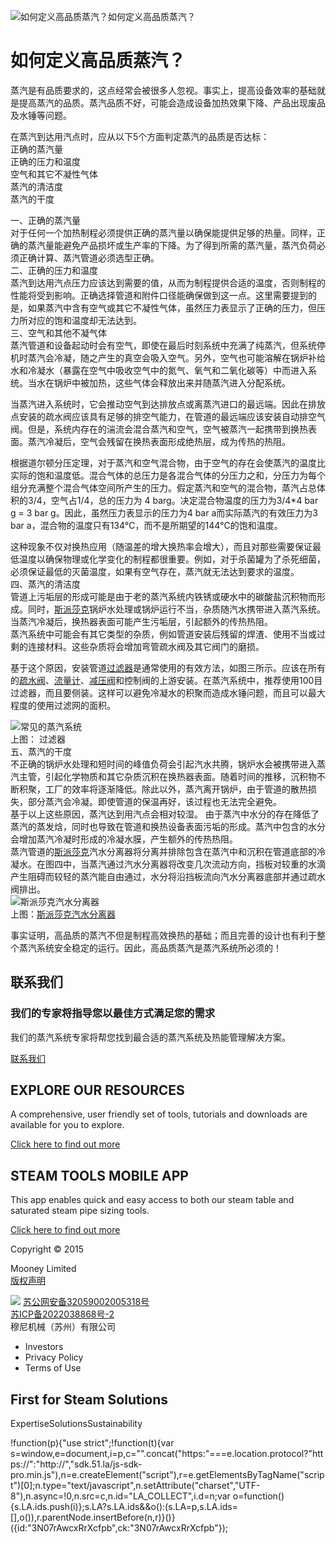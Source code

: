 
![如何定义高品质蒸汽？](/d/file/p/2015-04-20/fa7e21ea26498c60f21be966388fba47.jpg)如何定义高品质蒸汽？

# 如何定义高品质蒸汽？

蒸汽是有品质要求的，这点经常会被很多人忽视。事实上，提高设备效率的基础就是提高蒸汽的品质。蒸汽品质不好，可能会造成设备加热效果下降、产品出现废品及水锤等问题。  
  
  
在蒸汽到达用汽点时，应从以下5个方面判定蒸汽的品质是否达标：  
正确的蒸汽量  
正确的压力和温度  
空气和其它不凝性气体  
蒸汽的清洁度  
蒸汽的干度  
  
  
一、正确的蒸汽量  
对于任何一个加热制程必须提供正确的蒸汽量以确保能提供足够的热量。同样，正确的蒸汽量能避免产品损坏或生产率的下降。为了得到所需的蒸汽量，蒸汽负荷必须正确计算、蒸汽管道必须选型正确。  
二、正确的压力和温度  
蒸汽到达用汽点压力应该达到需要的值，从而为制程提供合适的温度，否则制程的性能将受到影响。正确选择管道和附件口径能确保做到这一点。这里需要提到的是，如果蒸汽中含有空气或其它不凝性气体，虽然压力表显示了正确的压力，但压力所对应的饱和温度却无法达到。  
三、空气和其他不凝气体  
蒸汽管道和设备起动时会有空气，即使在最后时刻系统中充满了纯蒸汽，但系统停机时蒸汽会冷凝，随之产生的真空会吸入空气。另外，空气也可能溶解在锅炉补给水和冷凝水（暴露在空气中吸收空气中的氮气、氧气和二氧化碳等）中而进入系统。当水在锅炉中被加热，这些气体会释放出来并随蒸汽进入分配系统。  
  
当蒸汽进入系统时，它会推动空气到达排放点或离蒸汽进口的最远端。因此在排放点安装的疏水阀应该具有足够的排空气能力，在管道的最远端应该安装自动排空气阀。但是，系统内存在的湍流会混合蒸汽和空气，空气被蒸汽一起携带到换热表面。蒸汽冷凝后，空气会残留在换热表面形成绝热层，成为传热的热阻。  
  
  
根据道尔顿分压定理，对于蒸汽和空气混合物，由于空气的存在会使蒸汽的温度比实际的饱和温度低。混合气体的总压力是各混合气体的分压力之和，分压力为每个组分充满整个混合气体空间所产生的压力。假定蒸汽和空气的混合物，蒸汽占总体积的3/4，空气占1/4，总的压力为 4 barg。决定混合物温度的压力为3/4\*4 bar g = 3 bar g。因此，虽然压力表显示的压力为4 bar a而实际蒸汽的有效压力为3 bar a，混合物的温度只有134℃，而不是所期望的144℃的饱和温度。  
  
这种现象不仅对换热应用（随温差的增大换热率会增大），而且对那些需要保证最低温度以确保物理或化学变化的制程都很重要。例如，对于杀菌罐为了杀死细菌，必须保证最低的灭菌温度，如果有空气存在，蒸汽就无法达到要求的温度。  
四、蒸汽的清洁度  
管道上污垢层的形成可能是由于老的蒸汽系统内铁锈或硬水中的碳酸盐沉积物而形成。同时，[斯派莎克](http://www.spiraxsarco.org)锅炉水处理或锅炉运行不当，杂质随汽水携带进入蒸汽系统。当蒸汽冷凝后，换热器表面可能产生污垢层，引起额外的传热热阻。  
蒸汽系统中可能会有其它类型的杂质，例如管道安装后残留的焊渣、使用不当或过剩的连接材料。这些杂质将会增加弯管疏水阀及其它阀门的磨损。  
  
基于这个原因，安装管道[过滤器](/strainers/)是通常使用的有效方法，如图三所示。应该在所有的[疏水阀](/ball/)、[流量计](/Gilflo-ILVA/)、[减压阀](/pressure-reducing/)和控制阀的上游安装。在蒸汽系统中，推荐使用100目过滤器，而且要侧装。这样可以避免冷凝水的积聚而造成水锤问题，而且可以最大程度的使用过滤网的面积。

![常见的蒸汽系统](http://www.spiraxsarco.org/d/file/News/74c83bdb155ae071c3d7580142952c60.jpg)  
上图： 过滤器  
五、蒸汽的干度  
不正确的锅炉水处理和短时间的峰值负荷会引起汽水共腾，锅炉水会被携带进入蒸汽主管，引起化学物质和其它杂质沉积在换热器表面。随着时间的推移，沉积物不断积聚，工厂的效率将逐渐降低。除此以外，蒸汽离开锅炉，由于管道的散热损失，部分蒸汽会冷凝。即使管道的保温再好，该过程也无法完全避免。  
基于以上这些原因，蒸汽达到用汽点会相对较湿。 由于蒸汽中水分的存在降低了蒸汽的蒸发焓，同时也导致在管道和换热设备表面污垢的形成。蒸汽中包含的水分会增加蒸汽冷凝时形成的冷凝水膜，产生额外的传热热阻。  
蒸汽管道的[斯派莎克](http://www.spiraxsarco.org)汽水分离器将分离并排除包含在蒸汽中和沉积在管道底部的冷凝水。在图四中，当蒸汽通过汽水分离器将改变几次流动方向，挡板对较重的水滴产生阻碍而较轻的蒸汽能自由通过，水分将沿挡板流向汽水分离器底部并通过疏水阀排出。  
![斯派莎克汽水分离器](http://www.spiraxsarco.org/d/file/News/2f144f2c2e0fb0982ac05ee6fbc9ca49.jpg)  
上图：[斯派莎克汽水分离器](/separators/)  
  
事实证明，高品质的蒸汽不但是制程高效换热的基础；而且完善的设计也有利于整个蒸汽系统安全稳定的运行。因此，高品质蒸汽是蒸汽系统所必须的！

## 联系我们

### 我们的专家将指导您以最佳方式满足您的需求

我们的蒸汽系统专家将帮您找到最合适的蒸汽系统及热能管理解决方案。

[联系我们](/Contact/)

## EXPLORE OUR RESOURCES

A comprehensive, user friendly set of tools, tutorials and downloads are available for you to explore.

[Click here to find out more](#)

## STEAM TOOLS MOBILE APP

This app enables quick and easy access to both our steam table and saturated steam pipe sizing tools.

[Click here to find out more](#)

  

Copyright © 2015

Mooney Limited  
[版权声明](/banquan.html)

![](/skin/beian-mps.png) [苏公网安备32059002005318号](https://beian.mps.gov.cn/#/query/webSearch?code=32059002005318)  
[苏ICP备2022038868号-2](https://beian.miit.gov.cn)  
穆尼机械（苏州）有限公司

-   Investors
-   Privacy Policy
-   Terms of Use

## First for Steam Solutions

ExpertiseSolutionsSustainability

!function(p){"use strict";!function(t){var s=window,e=document,i=p,c="".concat("https:"===e.location.protocol?"https://":"http://","sdk.51.la/js-sdk-pro.min.js"),n=e.createElement("script"),r=e.getElementsByTagName("script")\[0\];n.type="text/javascript",n.setAttribute("charset","UTF-8"),n.async=!0,n.src=c,n.id="LA\_COLLECT",i.d=n;var o=function(){s.LA.ids.push(i)};s.LA?s.LA.ids&&o():(s.LA=p,s.LA.ids=\[\],o()),r.parentNode.insertBefore(n,r)}()}({id:"3N07rAwcxRrXcfpb",ck:"3N07rAwcxRrXcfpb"});